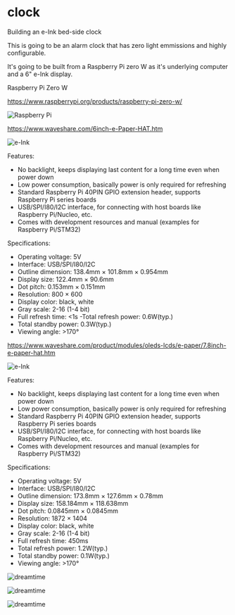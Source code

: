 # clock
Building an e-Ink bed-side clock

This is going to be an alarm clock that has zero light emmissions and highly configurable.

It's going to be built from a Raspberry Pi zero W as it's underlying computer and a 6" e-Ink display.

Raspberry Pi Zero W

https://www.raspberrypi.org/products/raspberry-pi-zero-w/

![Raspberry Pi](readme/rpzw.jpg?raw=true "Raspberry Pi")

https://www.waveshare.com/6inch-e-Paper-HAT.htm

![e-Ink](6inch-e-paper-hat-1.jpg?raw=true "6-inch e-Ink Display")

Features:
- No backlight, keeps displaying last content for a long time even when power down
- Low power consumption, basically power is only required for refreshing
- Standard Raspberry Pi 40PIN GPIO extension header, supports Raspberry Pi series boards
- USB/SPI/I80/I2C interface, for connecting with host boards like Raspberry Pi/Nucleo, etc.
- Comes with development resources and manual (examples for Raspberry Pi/STM32)

Specifications:
- Operating voltage: 5V
- Interface: USB/SPI/I80/I2C
- Outline dimension: 138.4mm × 101.8mm × 0.954mm
- Display size: 122.4mm × 90.6mm
- Dot pitch: 0.153mm × 0.151mm
- Resolution: 800 × 600
- Display color: black, white
- Gray scale: 2-16 (1-4 bit)
- Full refresh time: <1s
 -Total refresh power: 0.6W(typ.)
- Total standby power: 0.3W(typ.)
- Viewing angle: >170°



https://www.waveshare.com/product/modules/oleds-lcds/e-paper/7.8inch-e-paper-hat.htm

![e-Ink](7.8inch-e-paper-hat-3_1.jpg?raw=true "7.8-inch e-Ink Display")

Features:
- No backlight, keeps displaying last content for a long time even when power down
- Low power consumption, basically power is only required for refreshing
- Standard Raspberry Pi 40PIN GPIO extension header, supports Raspberry Pi series boards
- USB/SPI/I80/I2C interface, for connecting with host boards like Raspberry Pi/Nucleo, etc.
- Comes with development resources and manual (examples for Raspberry Pi/STM32)

Specifications:
- Operating voltage: 5V
- Interface: USB/SPI/I80/I2C
- Outline dimension: 173.8mm × 127.6mm × 0.78mm
- Display size: 158.184mm × 118.638mm
- Dot pitch: 0.0845mm × 0.0845mm
- Resolution: 1872 × 1404
- Display color: black, white
- Gray scale: 2-16 (1-4 bit)
- Full refresh time: 450ms
- Total refresh power: 1.2W(typ.)
- Total standby power: 0.1W(typ.)
- Viewing angle: >170°



![dreamtime](https://github.com/Blyzz616/clock/blob/master/stand.jpeg "Stand")

![dreamtime](https://github.com/Blyzz616/clock/blob/master/bevel.jpeg "Bevel")

![dreamtime](https://github.com/Blyzz616/clock/blob/master/explode.jpeg "Explode")
